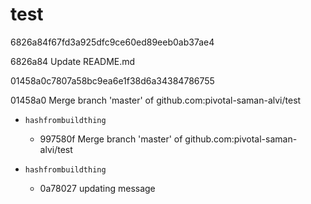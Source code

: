 # test
6826a84f67fd3a925dfc9ce60ed89eeb0ab37ae4

6826a84 Update README.md

01458a0c7807a58bc9ea6e1f38d6a34384786755

01458a0 Merge branch 'master' of github.com:pivotal-saman-alvi/test

* `hashfrombuildthing`

  - 997580f Merge branch 'master' of github.com:pivotal-saman-alvi/test

* `hashfrombuildthing`

  - 0a78027 updating message

